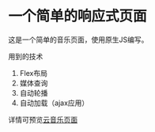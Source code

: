 # 一个简单的响应式页面

这是一个简单的音乐页面，使用原生JS编写。

用到的技术

1. Flex布局
2. 媒体查询
3. 自动轮播
4. 自动加载（ajax应用）

详情可预览[云音乐页面](https://plainnany.github.io/responsive/index.html)